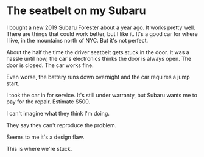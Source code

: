 # The seatbelt on my Subaru
I bought a new 2019 Subaru Forester about a year ago. It works pretty well. There are things that could work better, but I like it. It's a good car for where I live, in the mountains north of NYC. But it's not perfect. 

About the half the time the driver seatbelt gets stuck in the door. It was a hassle until now, the car's electronics thinks the door is always open. The door is closed. The car works fine. 

Even worse, the battery runs down overnight and the car requires a jump start.

I took the car in for service. It's still under warranty, but Subaru wants me to pay for the repair. Estimate $500. 

I can't imagine what they think I'm doing. 

They say they can't reproduce the problem. 

Seems to me it's a design flaw. 

This is where we're stuck.

